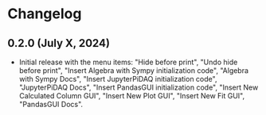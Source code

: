 # Changelog

<!-- <START NEW CHANGELOG ENTRY> -->
## 0.2.0 (July X, 2024)
* Initial release with the menu items: "Hide before print", "Undo hide before 
  print", "Insert 
  Algebra with Sympy initialization code", "Algebra with Sympy Docs", "Insert 
  JupyterPiDAQ initialization code", "JupyterPiDAQ Docs", "Insert PandasGUI 
  initialization code", "Insert New Calculated Column GUI", "Insert New Plot 
  GUI", "Insert New Fit GUI", "PandasGUI Docs".
<!-- <END NEW CHANGELOG ENTRY> -->
